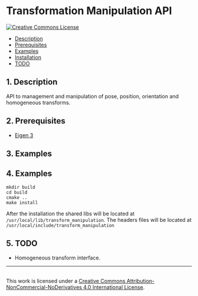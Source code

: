# Transformation Manipulation API

<a rel="license" href="http://creativecommons.org/licenses/by-nc-nd/4.0/"><img alt="Creative Commons License" style="border-width:0" src="https://i.creativecommons.org/l/by-nc-nd/4.0/88x31.png" />

* [Description](#Description)
* [Prerequisites](#Prerequisites)
* [Examples](#Example)
* [Installation](#Installation)
* [TODO](#Todo)

## <a name="Description"></a>1. Description

API to management and manipulation of pose, position, orientation and homogeneous transforms.

## <a name="Prerequisites"></a>2. Prerequisites

* [Eigen 3](https://eigen.tuxfamily.org/dox/)

## <a name="Example"></a>3. Examples


## <a name="Installation"></a>4. Examples
```
mkdir build
cd build
cmake ..
make install
```

After the installation the shared libs will be located at ```/usr/local/lib/transform_manipulation```. The headers files will be located at ```/usr/local/include/transform_manipulation```

## <a name="TODO"></a>5. TODO
- Homogeneous transform interface.

-----------------------------------------------------------------------------------------------------------------------------------------------------------------------------------------------------
<br />This work is licensed under a <a rel="license" href="http://creativecommons.org/licenses/by-nc-nd/4.0/">Creative Commons Attribution-NonCommercial-NoDerivatives 4.0 International License</a>.
